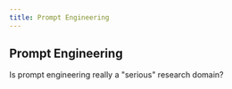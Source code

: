 ```yaml
---
title: Prompt Engineering
---
```


## Prompt Engineering

Is prompt engineering really a "serious" research domain?

